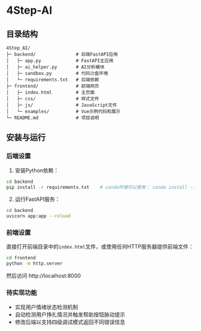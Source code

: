 # 4Step-AI


## 目录结构

```
4Step_AI/
├─ backend/               # 后端FastAPI应用
│   ├─ app.py             # FastAPI主应用
│   ├─ ai_helper.py       # AI分析模块
│   ├─ sandbox.py         # 代码沙盒环境
│   └─ requirements.txt   # 后端依赖
├─ frontend/              # 前端网页
│   ├─ index.html         # 主页面
│   ├─ css/               # 样式文件
│   ├─ js/                # JavaScript文件
│   └─ examples/          # Vue示例代码和展示
└─ README.md              # 项目说明
```

## 安装与运行

### 后端设置

1. 安装Python依赖：

```bash
cd backend
pip install -r requirements.txt    # conda环境可以使用： conda install --file requirements.txt
```

2. 运行FastAPI服务：

```bash
cd backend
uvicorn app:app --reload
```

### 前端设置

直接打开前端目录中的`index.html`文件，或使用任何HTTP服务器提供前端文件：

```bash
cd frontend
python -m http.server
```

然后访问 http://localhost:8000


### 待实现功能

- 实现用户情绪状态检测机制
- 自动检测用户挣扎情况并触发帮助按钮脉动提示
- 修改后端以支持四级调试模式返回不同错误信息
